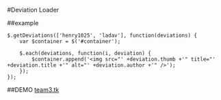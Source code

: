 #Deviation Loader


##example

    $.getDeviations(['henry1025', 'ladav'], function(deviations) {
        var $container = $('#container');
        
        $.each(deviations, function(i, deviation) {
            $container.append('<img src="' +deviation.thumb +'" title="' +deviation.title +'" alt="' +deviation.author +'" />');
        });
    });
    
    
##DEMO
[team3.tk](http://team3.tk)
